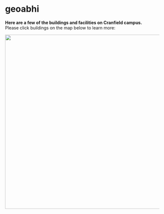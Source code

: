 # geoabhi
<!DOCTYPE html> 
<HTML> 
<HEAD> 
<TITLE>Image map of Cranfield campus</TITLE> 
</HEAD> 
<BODY> 

<p><strong>Here are a few of the buildings and facilities on 
Cranfield campus.</strong><br> 
Please click buildings on the map below to learn more:</p> 

<img height="569" width="1098" src="Images/Cranfield_campus.jpg" 
usemap=#campus_map>
<map name="campus_map"> 
<area shape="poly" 
coords="418,206,420,298,436,299,437,281,446,281,446,266,436,26
6,435,238,446,236,445,222,434,222,434,207" 
href="Images/results.htm#B33" title="B33" alt="B33"> 
  <area shape="circle" coords="669,409,18" 
href="Images/results.htm#B31" title="B31" alt="B31"> 
  <area shape="rect" coords="974,312,1024,362" 
href="Images/results.htm#B53" title="B53" alt="B53"> 
  <area shape="rect" coords="750,1,850,36" 
href="Images/results.htm#library" title="Library" alt="Library"> 
  <area shape="rect" coords="481, 437, 585, 458" 
href="Images/results.htm#tennis_courts" title="Tennis_courts" alt="Tennis_courts">
</map> 
</body> 
</html> 
